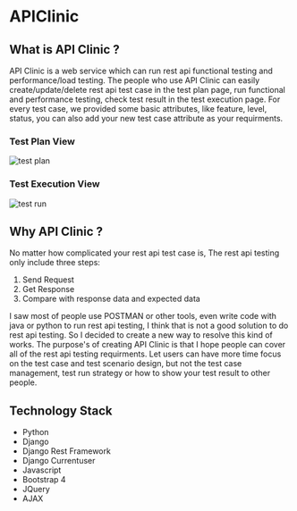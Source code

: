 # APIClinic

## What is API Clinic ?
API Clinic is a web service which can run rest api functional testing and performance/load testing.
The people who use API Clinic can easily create/update/delete rest api test case in the test plan page, run functional and performance testing, check test result in the test execution page. For every test case, we provided some basic attributes, like feature, level, status, you can also add your new test case attribute as your requirments. 

### Test Plan View
![test plan](https://user-images.githubusercontent.com/4516800/78416850-3930e180-75fa-11ea-8f32-b728c4593d1c.png)

### Test Execution View
![test run](https://user-images.githubusercontent.com/4516800/78416858-4c43b180-75fa-11ea-94fc-26ff37fd5ba4.png)

## Why API Clinic ?
No matter how complicated your rest api test case is, The rest api testing only include three steps: 
1. Send Request
2. Get Response
3. Compare with response data and expected data

I saw most of people use POSTMAN or other tools, even write code with java or python to run rest api testing, I think that is not a good solution to do rest api testing. So I decided to create a new way to resolve this kind of works. The purpose's of creating API Clinic is that I hope people can cover all of the rest api testing requirments. Let users can have more time focus on the test case and test scenario design, but not the test case management, test run strategy or how to show your test result to other people.

## Technology Stack 
* Python
* Django
* Django Rest Framework
* Django Currentuser
* Javascript
* Bootstrap 4
* JQuery
* AJAX

